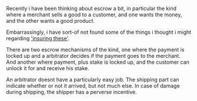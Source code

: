 
Recently i have been thinking about escrow a bit, in particular the kind where
a merchant sells a good to a customer, and one wants the money, and the other
wants a good product.

Embarrassingly, i have sort-of not found some of the things i thought i might
regarding ['insuring these'](http://o-jasper.github.io/blog/2014/05/09/InsuranceGamble.html).

There are two escrow mechanisms of the kind, one where the payment is locked up
and a arbitrator decides if the payment goes to the merchant. And another where
payment, plus stake is locked up, and the customer can unlock it for and receive
his stake.




An arbitrator doesnt have a particularly easy job. The shipping part can
indicate whether or not it arrived, but not much else. In case of damage during
shipping, the shipper has a perverse incentive.
